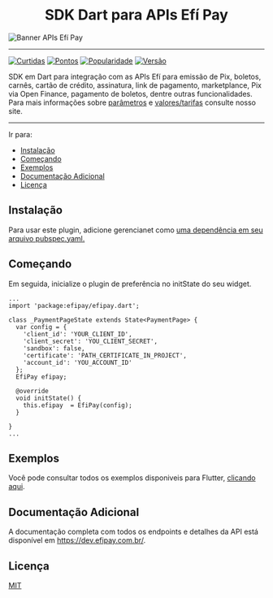 <h1 align="center">SDK Dart para APIs Efí Pay</h1>

![Banner APIs Efí Pay](https://gnetbr.com/BJgSIUhlYs)

---

[![Curtidas](https://img.shields.io/pub/likes/efipay?style=flat-square)](https://pub.dev/packages/efipay)
[![Pontos](https://img.shields.io/pub/points/efipay?style=flat-square)](https://pub.dev/packages/efipay)
[![Popularidade](https://img.shields.io/pub/popularity/efipay?style=flat-square)](https://pub.dev/packages/efipay)
[![Versão](https://img.shields.io/pub/v/efipay?style=flat-square)](https://pub.dev/packages/efipay)

SDK em Dart para integração com as APIs Efí para emissão de Pix, boletos, carnês, cartão de crédito, assinatura, link de pagamento, marketplance, Pix via Open Finance, pagamento de boletos, dentre outras funcionalidades.
Para mais informações sobre [parâmetros](http://sejaefi.com.br/api) e [valores/tarifas](http://sejaefi.com.br/tarifas) consulte nosso site.

---

Ir para:

- [Instalação](#instalação)
- [Começando](#começando)
- [Exemplos](#exemplos)
- [Documentação Adicional](#documentação-adicional)
- [Licença](#licença)

## **Instalação**

Para usar este plugin, adicione gerencianet como [uma dependência em seu arquivo pubspec.yaml.](https://flutter.dev/docs/development/packages-and-plugins/using-packages)


## Começando


Em seguida, inicialize o plugin de preferência no initState do seu widget.

```
...
import 'package:efipay/efipay.dart';

class _PaymentPageState extends State<PaymentPage> {
  var config = {
    'client_id': 'YOUR_CLIENT_ID',
    'client_secret': 'YOU_CLIENT_SECRET',
    'sandbox': false,
    'certificate': 'PATH_CERTIFICATE_IN_PROJECT',
    'account_id': 'YOU_ACCOUNT_ID'
  };
  EfiPay efipay;

  @override
  void initState() {
    this.efipay  = EfiPay(config);
  }

}
...
```

## **Exemplos**

Você pode consultar todos os exemplos disponiveis para Flutter, [clicando aqui](https://github.com/efipay/sdk-dart-apis-efi/tree/main/example).

## **Documentação Adicional**

A documentação completa com todos os endpoints e detalhes da API está disponível em https://dev.efipay.com.br/.

## **Licença**

[MIT](LICENSE)